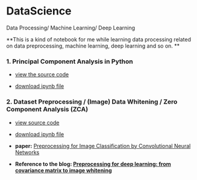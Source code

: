 # DataScience
Data Processing/ Machine Learning/ Deep Learning 

**This is a kind of notebook for me while learning data processing related on data preprocessing, machine learning, deep learning and so on. **


### 1. Principal Component Analysis in Python
-  [view the source code](https://github.com/liangyihuai/DataScience/blob/master/PCA%20Learning/PCA%20Learning.md)

-  [download ipynb file](https://github.com/liangyihuai/DataScience/blob/master/PCA%20Learning/PCA%20Learning.ipynb)

### 2. Dataset Preprocessing / (Image) Data Whitening / Zero Component Analysis (ZCA)

- [view source code](https://github.com/liangyihuai/DataScience/blob/master/Preprocessing-for-deep-learning/Preprocessing-for-deep-learning.md)
- [download ipynb file](https://github.com/liangyihuai/DataScience/blob/master/Preprocessing-for-deep-learning/Preprocessing-for-deep-learning.ipynb)
- **paper:** [Preprocessing for Image Classification by Convolutional Neural Networks](https://github.com/liangyihuai/DataScience/blob/master/Preprocessing-for-deep-learning/preprocessing%20for%20image%20classification%20by%20convolutional%20neural%20networks.pdf)

- **Reference to the blog: [Preprocessing for deep learning: from covariance matrix to image whitening](https://hadrienj.github.io/posts/Preprocessing-for-deep-learning/)**

